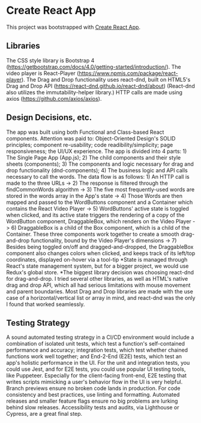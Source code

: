 # Create React App

This project was bootstrapped with [Create React App](https://github.com/facebook/create-react-app).

## Libraries

The CSS style library is Bootstrap 4 (https://getbootstrap.com/docs/4.0/getting-started/introduction/).
The video player is React-Player (https://www.npmjs.com/package/react-player).
The Drag and Drop functionality uses react-dnd, built on HTML5's Drag and Drop API (https://react-dnd.github.io/react-dnd/about)
(React-dnd also utilizes the immutability-helper library.)
HTTP calls are made using axios (https://github.com/axios/axios). 

## Design Decisions, etc.

The app was built using both Functional and Class-based React components. 
Attention was paid to:
     Object-Oriented Design's SOLID principles;
     component re-usability;
     code readibility/simplicity;
     page responsiveness;
     the UI/UX experience. 
The app is divided into 4 parts: 
    1) The Single Page App (App.js); 
    2) The child components and their style sheets (components); 
    3) The components and logic necessary for drag and drop functionality (dnd-components); 
    4) The business logic and API calls necessary to call the words. 
The data flow is as follows: 
    1) An HTTP call is made to the three URLs -> 
    2) The response is filtered through the findCommonWords algorithm -> 
    3) The five most frequently-used words are stored in the words array in the App's state -> 
    4) Those Words are then mapped and passed to the WordButtons component and a Container which contains the React Video Player  -> 
    5) WordButtons' active state is toggled when clicked, and its active state triggers the rendering of a copy of the WordButton component, DraggableBox, which renders on the Video Player ->
    6) DraggableBox is a child of the Box component, which is a child of the Container. These three components work together to create a smooth drag-and-drop functionality, bound by the Video Player's dimensions ->
    7) Besides being toggled on/off and dragged-and-dropped, the DraggableBox component also changes colors when clicked, and keeps track of its left/top coordinates, displayed on-hover via a tool-tip
*State is managed through React's state management system, but for a bigger project, we would use Redux's global store.
*The biggest library decision was choosing react-dnd for drag-and-drop. I tried several other libraries, as well as HTML's native drag and drop API, which all had serious limitations with mouse movement and parent boundaries. Most Drag and Drop libraries are made with the use case of a horizontal/vertical list or array in mind, and react-dnd was the only I found that worked seamlessly.

## Testing Strategy
A sound automated testing strategy in a CI/CD environment would include a combination of isolated unit tests, which test a function's self-contained performance and accuracy; integration tests, which test whether chained functions work well together; and End-2-End (E2E) tests, which test an app's holistic performance in the UI. For the unit and integration tests, you could use Jest, and for E2E tests, you could use popular UI testing tools, like Puppeteer. Especially for the client-facing front-end, E2E testing that writes scripts mimicking a user's behavior flow in the UI is very helpful.   
Branch previews ensure no broken code lands in production.
For code consistency and best practices, use linting and formatting. 
Automated releases and smaller feature flags ensure no big problems are lurking behind slow releases. 
Accessibility tests and audits, via Lighthouse or Cypress, are a great final step. 